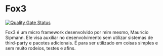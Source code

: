 # Fox3

[![Quality Gate Status](https://sonarcloud.io/api/project_badges/measure?project=sourcedream_fox3-php&metric=alert_status)](https://sonarcloud.io/summary/new_code?id=sourcedream_fox3-php)

Fox3 é um micro framework desenvolvido por mim mesmo, Maurício Sipmann. Ele visa
auxiliar no desenvolvimento sem utilizar sistemas de third-party e pacotes adicionais.
É para ser utilizado em coisas simples e sem muito rodeios, testes e afins.

